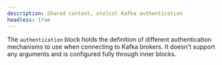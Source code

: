 ```yaml
---
description: Shared content, otelcol Kafka authentication
headless: true
---
```


The `authentication` block holds the definition of different authentication
mechanisms to use when connecting to Kafka brokers. It doesn't support any
arguments and is configured fully through inner blocks.
